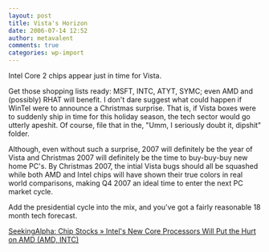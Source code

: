 ```yaml
---
layout: post
title: Vista's Horizon
date: 2006-07-14 12:52
author: metavalent
comments: true
categories: wp-import
---
```

Intel Core 2 chips appear just in time for Vista.

Get those shopping lists ready:  MSFT, INTC, ATYT, SYMC; even AMD and (possibly) RHAT will benefit.  I don't dare suggest what could happen if WinTel were to announce a Christmas surprise.  That is, if Vista boxes were to suddenly ship in time for this holiday season, the tech sector would go utterly apeshit.  Of course, file that in the, "Umm, I seriously doubt it, dipshit" folder.

Although, even without such a surprise, 2007 will definitely be the year of Vista and Christmas 2007 will definitely be the time to buy-buy-buy new home PC's.  By Christmas 2007, the intial Vista bugs should all be squashed while both AMD and Intel chips will have shown their true colors in real world comparisons,  making Q4 2007 an ideal time to enter the next PC market cycle.<a></a>

Add the presidential cycle into the mix, and you've got a fairly reasonable 18 month tech forecast. 

<a href="http://chip.seekingalpha.com/article/13609">SeekingAlpha: Chip Stocks » Intel's New Core Processors Will Put the Hurt on AMD (AMD, INTC)</a>
